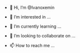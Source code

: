 - 👋 Hi, I’m @Ivanoxemin

- 👀 I’m interested in ...
- 🌱 I’m currently learning ...
- 💞️ I’m looking to collaborate on ...
- 📫 How to reach me ...

<!---
Ivanoxemin/Ivanoxemin is a ✨ special ✨ repository because its `README.md` (this file) appears on your GitHub profile.
You can click the Preview link to take a look at your changes.
--->
